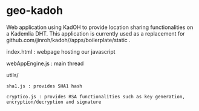 geo-kadoh
=========
Web application using KadOH to provide location sharing functionalities on a Kademlia DHT.
This application is currently used as a replacement for github.com/jinroh/kadoh//apps/boilerplate/static .

index.html : webpage hosting our javascript

webAppEngine.js : main thread

utils/

	sha1.js : provides SHA1 hash

	cryptico.js : provides RSA functionalities such as key generation, encryption/decryption and signature
